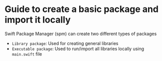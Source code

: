 # Guide to create a basic package and import it locally

Swift Package Manager (spm) can create two different types of packages

- `Library package`: Used for creating general libraries
- `Executable package`: Used to run/import all libraries locally using `main.swift` file
 
